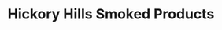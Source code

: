 ---
title: "Hickory Hills Smoked Products"
url: /van-wyck/hickory-hills-smoked-products/
shop: butcher
---